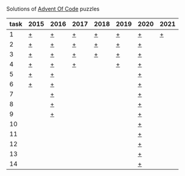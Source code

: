 Solutions of [Advent Of Code](https://adventofcode.com) puzzles

task | 2015 | 2016 | 2017 | 2018 | 2019 | 2020 | 2021
------------ | ------------ | ------------ | ------------- | ------------- | ------------- | ------------- | -------------
1  | [+](https://adventofcode.com/2015/day/1) | [+](https://adventofcode.com/2016/day/1) | [+](https://adventofcode.com/2017/day/1) | [+](https://adventofcode.com/2018/day/1) | [+](https://adventofcode.com/2019/day/1) | [+](https://adventofcode.com/2020/day/1) | [+](https://adventofcode.com/2021/day/1)
2  | [+](https://adventofcode.com/2015/day/2) | [+](https://adventofcode.com/2016/day/2) | [+](https://adventofcode.com/2017/day/2) | [+](https://adventofcode.com/2019/day/2) | [+](https://adventofcode.com/2019/day/1) | [+](https://adventofcode.com/2020/day/2) |
3  | [+](https://adventofcode.com/2015/day/3) | [+](https://adventofcode.com/2016/day/3) | [+](https://adventofcode.com/2017/day/3) | [+](https://adventofcode.com/2018/day/3) | [+](https://adventofcode.com/2019/day/3) | [+](https://adventofcode.com/2020/day/3) |
4  | [+](https://adventofcode.com/2015/day/4) | [+](https://adventofcode.com/2016/day/4) | [+](https://adventofcode.com/2017/day/4) | | [+](https://adventofcode.com/2019/day/4) | [+](https://adventofcode.com/2020/day/4) |
5  | [+](https://adventofcode.com/2015/day/5) | [+](https://adventofcode.com/2016/day/5) | | | | [+](https://adventofcode.com/2020/day/5) |
6  | [+](https://adventofcode.com/2015/day/6) | [+](https://adventofcode.com/2016/day/6) | | | | [+](https://adventofcode.com/2020/day/6) |
7  |   | [+](https://adventofcode.com/2016/day/7) | | | | [+](https://adventofcode.com/2020/day/7) |
8  |   | [+](https://adventofcode.com/2016/day/8) | | | | [+](https://adventofcode.com/2020/day/8) |
9  |   | [+](https://adventofcode.com/2016/day/9) | | | | [+](https://adventofcode.com/2020/day/9) |
10 |   | | | | | [+](https://adventofcode.com/2020/day/10) |
11 |   | | | | | [+](https://adventofcode.com/2020/day/11) |
12 |   | | | | | [+](https://adventofcode.com/2020/day/12) |
13 |   | | | | | [+](https://adventofcode.com/2020/day/13) |
14 |   | | | | | [+](https://adventofcode.com/2020/day/14) |